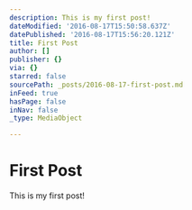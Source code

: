 ```yaml
---
description: This is my first post!
dateModified: '2016-08-17T15:50:58.637Z'
datePublished: '2016-08-17T15:56:20.121Z'
title: First Post
author: []
publisher: {}
via: {}
starred: false
sourcePath: _posts/2016-08-17-first-post.md
inFeed: true
hasPage: false
inNav: false
_type: MediaObject

---
```

# First Post

This is my first post!